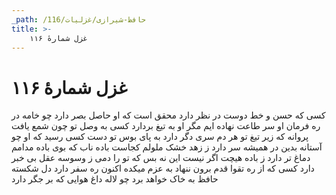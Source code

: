 ```yaml
---
_path: /حافظ-شیرازی/غزلیات/116
title: >-
    غزل شمارهٔ ۱۱۶
---
```

# غزل شمارهٔ ۱۱۶

کسی که حسن و خط دوست در نظر دارد
محقق است که او حاصل بصر دارد
چو خامه در ره فرمان او سر طاعت
نهاده ایم مگر او به تیغ بردارد
کسی به وصل تو چون شمع یافت پروانه
که زیر تیغ تو هر دم سری دگر دارد
به پای بوس تو دست کسی رسید که او
چو آستانه بدین در همیشه سر دارد
ز زهد خشک ملولم کجاست باده ناب
که بوی باده مدامم دماغ تر دارد
ز باده هیچت اگر نیست این نه بس که تو را
دمی ز وسوسه عقل بی خبر دارد
کسی که از ره تقوا قدم برون ننهاد
به عزم میکده اکنون ره سفر دارد
دل شکسته حافظ به خاک خواهد برد
چو لاله داغ هوایی که بر جگر دارد
